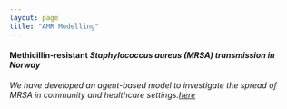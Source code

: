 ```yaml
---
layout: page
title: "AMR Modelling"
---
```


#### Methicillin-resistant <i>Staphylococcus aureus<i/> (MRSA) transmission in Norway
 We have developed an agent-based model to investigate the spread of MRSA in community and healthcare settings.[here](https://www.pnas.org/doi/abs/10.1073/pnas.1900959116)

